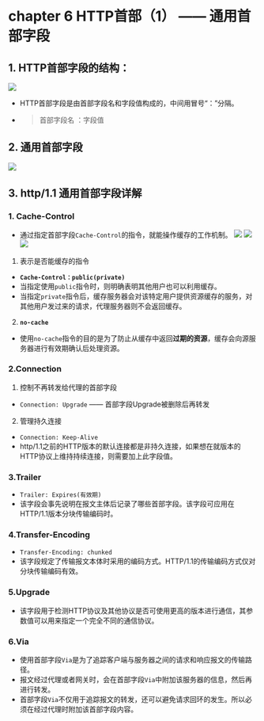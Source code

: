# chapter 6 HTTP首部（1） —— 通用首部字段
## 1. HTTP首部字段的结构：
![](http://otkx6qgz7.bkt.clouddn.com/hhtp/11.png)
- HTTP首部字段是由首部字段名和字段值构成的，中间用冒号“：”分隔。
- > 首部字段名 ：字段值
## 2. 通用首部字段
![](http://otkx6qgz7.bkt.clouddn.com/hhtp/12.png)
## 3. http/1.1 通用首部字段详解
### 1. Cache-Control
- 通过指定首部字段`Cache-Control`的指令，就能操作缓存的工作机制。
![](http://otkx6qgz7.bkt.clouddn.com/hhtp/13.png)
![](http://otkx6qgz7.bkt.clouddn.com/hhtp/14.png)
![](http://otkx6qgz7.bkt.clouddn.com/hhtp/15.png)
 1. 表示是否能缓存的指令
- **`Cache-Control：public(private)`**
- 当指定使用`public`指令时，则明确表明其他用户也可以利用缓存。
- 当指定`private`指令后，缓存服务器会对该特定用户提供资源缓存的服务，对其他用户发过来的请求，代理服务器则不会返回缓存。
 2. **`no-cache`**
- 使用`no-cache`指令的目的是为了防止从缓存中返回**过期的资源**，缓存会向源服务器进行有效期确认后处理资源。
### 2.Connection
 1. 控制不再转发给代理的首部字段
- `Connection: Upgrade` —— 首部字段Upgrade被删除后再转发
 2. 管理持久连接
- `Connection: Keep-Alive`
- http/1.1之前的HTTP版本的默认连接都是非持久连接，如果想在就版本的HTTP协议上维持持续连接，则需要加上此字段值。
### 3.Trailer
- `Trailer: Expires(有效期)`
- 该字段会事先说明在报文主体后记录了哪些首部字段。该字段可应用在HTTP/1.1版本分块传输编码时。
### 4.Transfer-Encoding
- `Transfer-Encoding: chunked`
- 该字段规定了传输报文本体时采用的编码方式。HTTP/1.1的传输编码方式仅对分块传输编码有效。
### 5.Upgrade
- 该字段用于检测HTTP协议及其他协议是否可使用更高的版本进行通信，其参数值可以用来指定一个完全不同的通信协议。
### 6.Via
- 使用首部字段`Via`是为了追踪客户端与服务器之间的请求和响应报文的传输路径。
- 报文经过代理或者网关时，会在首部字段`Via`中附加该服务器的信息，然后再进行转发。
- 首部字段`Via`不仅用于追踪报文的转发，还可以避免请求回环的发生。所以必须在经过代理时附加该首部字段内容。
